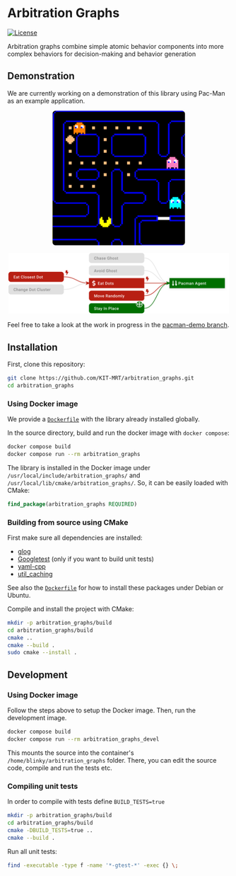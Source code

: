 # Arbitration Graphs

[![License](https://img.shields.io/github/license/KIT-MRT/arbitration_graphs)](./LICENSE)

Arbitration graphs combine simple atomic behavior components into more complex behaviors for decision-making and behavior generation

## Demonstration

We are currently working on a demonstration of this library using Pac-Man as an example application.

<p align="center">
  <img src="docs/assets/img/pacman_scenario_cropped.png" width="300" />
</p>
<p align="center">
  <img src="docs/assets/img/pacman_arbitrator_safe.svg" width="500" /> 
</p>

Feel free to take a look at the work in progress in the [pacman-demo branch](https://github.com/KIT-MRT/arbitration_graphs/tree/pacman-demo).

## Installation

First, clone this repository:

```bash
git clone https://github.com/KIT-MRT/arbitration_graphs.git
cd arbitration_graphs
```


### Using Docker image

We provide a [`Dockerfile`](./Dockerfile) with the library already installed globally.

In the source directory, build and run the docker image with `docker compose`:

```bash
docker compose build
docker compose run --rm arbitration_graphs
```

The library is installed in the Docker image under `/usr/local/include/arbitration_graphs/` and `/usr/local/lib/cmake/arbitration_graphs/`.
So, it can be easily loaded with CMake:

```cmake
find_package(arbitration_graphs REQUIRED)
```


### Building from source using CMake

First make sure all dependencies are installed:
- [glog](https://github.com/google/glog)
- [Googletest](https://github.com/google/googletest) (only if you want to build unit tests)
- [yaml-cpp](https://github.com/jbeder/yaml-cpp)
- [util_caching](https://github.com/KIT-MRT/util_caching)

See also the [`Dockerfile`](./Dockerfile) for how to install these packages under Debian or Ubuntu.

Compile and install the project with CMake:

```bash
mkdir -p arbitration_graphs/build
cd arbitration_graphs/build
cmake ..
cmake --build .
sudo cmake --install .
```


## Development

### Using Docker image

Follow the steps above to setup the Docker image.
Then, run the development image.

```bash
docker compose build
docker compose run --rm arbitration_graphs_devel
```

This mounts the source into the container's `/home/blinky/arbitration_graphs` folder.
There, you can edit the source code, compile and run the tests etc.


### Compiling unit tests

In order to compile with tests define `BUILD_TESTS=true`
```bash
mkdir -p arbitration_graphs/build
cd arbitration_graphs/build
cmake -DBUILD_TESTS=true ..
cmake --build .
```

Run all unit tests:

```bash
find -executable -type f -name '*-gtest-*' -exec {} \;
```

